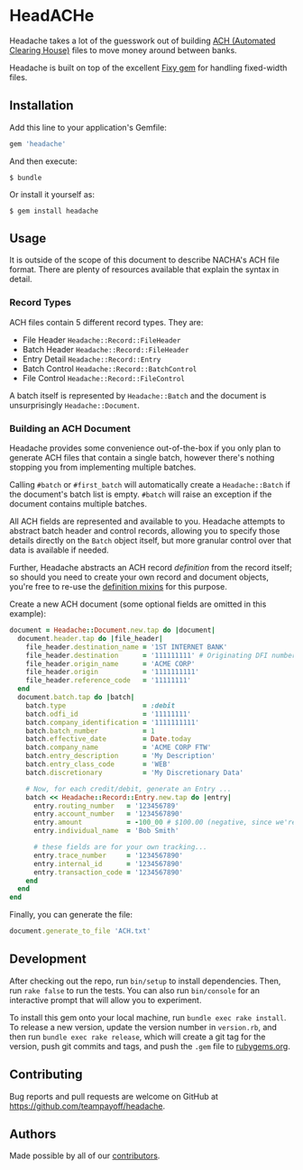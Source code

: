 # HeadACHe

Headache takes a lot of the guesswork out of building [ACH (Automated Clearing House)](https://en.wikipedia.org/wiki/Automated_Clearing_House) files to move money around between banks.

Headache is built on top of the excellent [Fixy gem](https://github.com/Chetane/fixy) for handling fixed-width files.

## Installation

Add this line to your application's Gemfile:

```ruby
gem 'headache'
```

And then execute:

    $ bundle

Or install it yourself as:

    $ gem install headache

## Usage

It is outside of the scope of this document to describe NACHA's ACH file format. There are plenty of resources available that explain the syntax in detail.

### Record Types

ACH files contain 5 different record types. They are:

* File Header `Headache::Record::FileHeader`
* Batch Header `Headache::Record::FileHeader`
* Entry Detail `Headache::Record::Entry`
* Batch Control `Headache::Record::BatchControl`
* File Control `Headache::Record::FileControl`

A batch itself is represented by `Headache::Batch` and the document is unsurprisingly `Headache::Document`.

### Building an ACH Document

Headache provides some convenience out-of-the-box if you only plan to generate ACH files that contain a single batch, however there's nothing stopping you from implementing multiple batches.

Calling `#batch` or `#first_batch` will automatically create a `Headache::Batch` if the document's batch list is empty. `#batch` will raise an exception if the document contains multiple batches.

All ACH fields are represented and available to you. Headache attempts to abstract batch header and control records, allowing you to specify those details directly on the `Batch` object itself, but more granular control over that data is available if needed.

Further, Headache abstracts an ACH record _definition_ from the record itself; so should you need to create your own record and document objects, you're free to re-use the [definition mixins](https://github.com/teampayoff/headache/blob/master/lib/headache/definition) for this purpose.

Create a new ACH document (some optional fields are omitted in this example):

```ruby
document = Headache::Document.new.tap do |document|
  document.header.tap do |file_header|
    file_header.destination_name = '1ST INTERNET BANK'
    file_header.destination      = '111111111' # Originating DFI number
    file_header.origin_name      = 'ACME CORP'
    file_header.origin           = '1111111111'
    file_header.reference_code   = '11111111'
  end
  document.batch.tap do |batch|
    batch.type                   = :debit
    batch.odfi_id                = '11111111'
    batch.company_identification = '1111111111'
    batch.batch_number           = 1
    batch.effective_date         = Date.today
    batch.company_name           = 'ACME CORP FTW'
    batch.entry_description      = 'My Description'
    batch.entry_class_code       = 'WEB'
    batch.discretionary          = 'My Discretionary Data'

    # Now, for each credit/debit, generate an Entry ...
    batch << Headache::Record::Entry.new.tap do |entry|
      entry.routing_number   = '123456789'
      entry.account_number   = '1234567890'
      entry.amount           = -100_00 # $100.00 (negative, since we're debiting)
      entry.individual_name  = 'Bob Smith'

      # these fields are for your own tracking...
      entry.trace_number     = '1234567890'
      entry.internal_id      = '1234567890'
      entry.transaction_code = '1234567890'
    end
  end
end
```

Finally, you can generate the file:

```ruby
document.generate_to_file 'ACH.txt'
```

## Development

After checking out the repo, run `bin/setup` to install dependencies. Then, run `rake false` to run the tests. You can also run `bin/console` for an interactive prompt that will allow you to experiment.

To install this gem onto your local machine, run `bundle exec rake install`. To release a new version, update the version number in `version.rb`, and then run `bundle exec rake release`, which will create a git tag for the version, push git commits and tags, and push the `.gem` file to [rubygems.org](https://rubygems.org).

## Contributing

Bug reports and pull requests are welcome on GitHub at https://github.com/teampayoff/headache.

## Authors

Made possible by all of our [contributors](https://github.com/teampayoff/headache/graphs/contributors).
